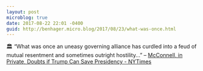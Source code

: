 ```yaml
---
layout: post
microblog: true
date: 2017-08-22 22:01 -0400
guid: http://benhager.micro.blog/2017/08/23/what-was-once.html
---
```

🏛 “What was once an uneasy governing alliance has curdled into a feud of mutual resentment and sometimes outright hostility…” – [McConnell, in Private, Doubts if Trump Can Save Presidency - NYTimes](https://nytimes.com/2017/08/22/us/politics/mitch-mcconnell-trump.html?referer=)
